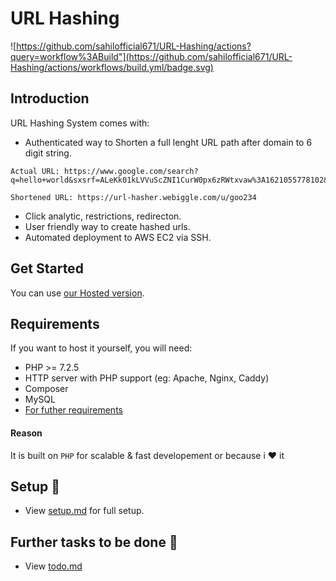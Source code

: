 # URL Hashing
![https://github.com/sahilofficial671/URL-Hashing/actions?query=workflow%3ABuild"](https://github.com/sahilofficial671/URL-Hashing/actions/workflows/build.yml/badge.svg)

## Introduction
URL Hashing System comes with:
- Authenticated way to Shorten a full lenght URL path after domain to 6 digit string.
```
Actual URL: https://www.google.com/search?q=hello+world&sxsrf=ALeKk01kLVVuScZNI1CurW0px6zRWtxvaw%3A1621055778102&source=hp&ei=IlmfYOWsA7KcmgfbgZbwDQ

Shortened URL: https://url-hasher.webiggle.com/u/goo234
```
- Click analytic, restrictions, redirecton.
- User friendly way to create hashed urls.
- Automated deployment to AWS EC2 via SSH.

## Get Started
You can use [our Hosted version](https://url-hasher.webiggle.com/).

## Requirements
If you want to host it yourself, you will need:
- PHP >= 7.2.5
- HTTP server with PHP support (eg: Apache, Nginx, Caddy)
- Composer
- MySQL
- [For futher requirements](https://github.com/sahilofficial671/URL-Hashing/blob/main/setup.md)

#### Reason
It is built on `PHP` for scalable & fast developement or because i :heart: it

## Setup :memo:
- View [setup.md](https://github.com/sahilofficial671/URL-Hashing/blob/main/setup.md) for full setup.

## Further tasks to be done :memo:
- View [todo.md](https://github.com/sahilofficial671/URL-Hashing/blob/main/todo.md)
